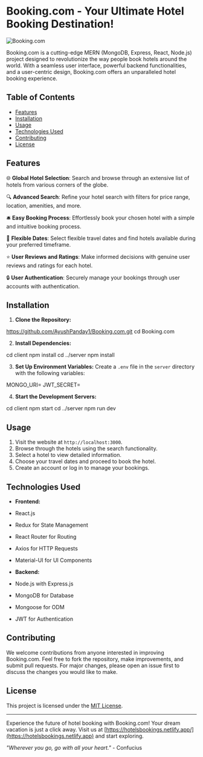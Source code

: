 # Booking.com - Your Ultimate Hotel Booking Destination!

![Booking.com](https://yourwebsiteurl.com/booking-com-banner.jpg)

Booking.com is a cutting-edge MERN (MongoDB, Express, React, Node.js) project designed to revolutionize the way people book hotels around the world. With a seamless user interface, powerful backend functionalities, and a user-centric design, Booking.com offers an unparalleled hotel booking experience.

## Table of Contents

- [Features](#features)
- [Installation](#installation)
- [Usage](#usage)
- [Technologies Used](#technologies-used)
- [Contributing](#contributing)
- [License](#license)

## Features

🌐 **Global Hotel Selection**: Search and browse through an extensive list of hotels from various corners of the globe.

🔍 **Advanced Search**: Refine your hotel search with filters for price range, location, amenities, and more.

🛎️ **Easy Booking Process**: Effortlessly book your chosen hotel with a simple and intuitive booking process.

📅 **Flexible Dates**: Select flexible travel dates and find hotels available during your preferred timeframe.

⭐ **User Reviews and Ratings**: Make informed decisions with genuine user reviews and ratings for each hotel.

🔒 **User Authentication**: Securely manage your bookings through user accounts with authentication.

## Installation

1. **Clone the Repository:**

https://github.com/AyushPanday1/Booking.com.git
cd Booking.com

2. **Install Dependencies:**
   
cd client
npm install
cd ../server
npm install

3. **Set Up Environment Variables:**
Create a `.env` file in the `server` directory with the following variables:

MONGO_URI=<your-mongodb-uri>
JWT_SECRET=<your-jwt-secret>

4. **Start the Development Servers:**
   
cd client
npm start
cd ../server
npm run dev


## Usage

1. Visit the website at `http://localhost:3000`.
2. Browse through the hotels using the search functionality.
3. Select a hotel to view detailed information.
4. Choose your travel dates and proceed to book the hotel.
5. Create an account or log in to manage your bookings.

## Technologies Used

- **Frontend:**
- React.js
- Redux for State Management
- React Router for Routing
- Axios for HTTP Requests
- Material-UI for UI Components

- **Backend:**
- Node.js with Express.js
- MongoDB for Database
- Mongoose for ODM
- JWT for Authentication


## Contributing

We welcome contributions from anyone interested in improving Booking.com. Feel free to fork the repository, make improvements, and submit pull requests. For major changes, please open an issue first to discuss the changes you would like to make.

## License

This project is licensed under the [MIT License](LICENSE).

---

Experience the future of hotel booking with Booking.com! Your dream vacation is just a click away. Visit us at [https://hotelsbookings.netlify.app/](https://hotelsbookings.netlify.app) and start exploring. 

*"Wherever you go, go with all your heart."* - Confucius
